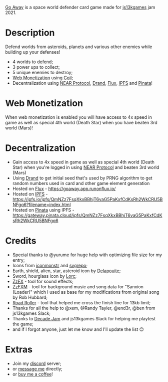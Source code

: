 [Go Away](https://martintale.itch.io/go-away) is a space world defender card game made for [js13kgames](https://js13kgames.com/entries/2021?ref=go-away) jam 2021.

# Description

Defend worlds from asteroids, planets and various other enemies while building up your defenses!

- 4 worlds to defend;
- 3 power ups to collect;
- 5 unique enemies to destroy;
- [Web Monetization](https://webmonetization.org/) using [Coil](https://coil.com/);
- Decentralization using [NEAR Protocol](https://near.org/), [Drand](https://drand.love/), [Flux](https://www.runonflux.io/), [IPFS](https://ipfs.io/) and [Pinata](https://www.pinata.cloud/)!

# Web Monetization

When web monetization is enabled you will have access to 4x speed in game as well as special 4th world (Death Star) when you have beaten 3rd world (Mars)!

# Decentralization

- Gain access to 4x speed in game as well as special 4th world (Death Star) when you're logged in using [NEAR Protocol](https://near.org/) and beaten 3rd world (Mars)
- Using [Drand](https://drand.love/) to get initial seed that's used by PRNG algorithm to get random numbers used in card and other game element generation
- Hosted on [Flux](https://www.runonflux.io/) - https://goaway.app.runonflux.io/
- Hosted on [IPFS](https://ipfs.io/) - https://ipfs.io/ipfs/QmNZz7FsqXkxBBhjT6vaG5PaKxfCdKsRh2WkCRU5BNFgq6?filename=index.html
- Hosted on [Pinata](https://www.pinata.cloud/) using IPFS - https://gateway.pinata.cloud/ipfs/QmNZz7FsqXkxBBhjT6vaG5PaKxfCdKsRh2WkCRU5BNFgq6

# Credits

- Special thanks to @yurume for huge help with optimizing file size for my entry;
- Icons from [iconmonstr](https://iconmonstr.com/) and [svgrepo](https://www.svgrepo.com/);
- Earth, shield, alien, star, asteroid icon by [Delapouite](https://delapouite.com/);
- Sword, hourglass icon by [Lorc](https://lorcblog.blogspot.com/);
- [ZzFX](https://killedbyapixel.github.io/ZzFX/) - tool for sound effects;
- [ZzFXM](https://keithclark.github.io/ZzFXM/) - tool for background music and song data for "Sanxion (Loader)" which I used as base for my modifications from original song by Rob Hubbard;
- [Road Roller](https://lifthrasiir.github.io/roadroller/) - tool that helped me cross the finish line for 13kb limit;
- Thanks for all the help to @xem, @Randy Tayler, @end3r, @ben from js13kgames Slack;
- Thanks to [Decade Jam](https://discord.gg/Fq8wFgh) and js13kgames Slack for helping me playtest the game;
- and if I forgot anyone, just let me know and I'll update the list 😉

# Extras

- Join my [discord](https://discord.gg/HBqCfc9) server;
- or [message me](https://martintale.com/about-me?ref=go-away#message-me) directly;
- or [buy me a coffee](https://ko-fi.com/martintale?ref=go-away)!
